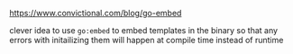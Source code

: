 https://www.convictional.com/blog/go-embed

clever idea to use `go:embed` to embed templates in the binary so that any errors with initailizing them will happen at compile time instead of runtime